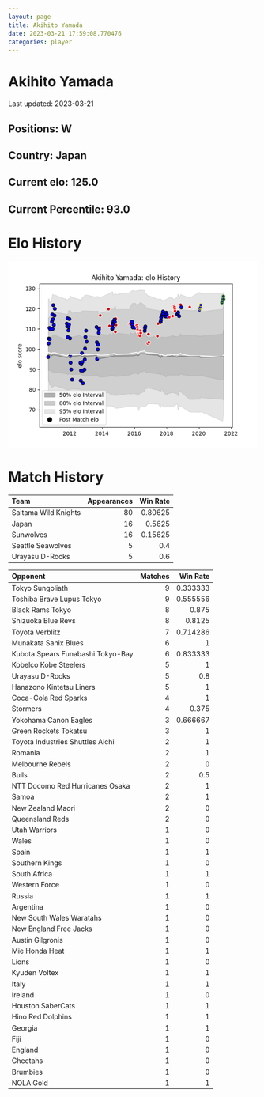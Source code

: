 ```yaml
---  
layout: page  
title: Akihito Yamada  
date: 2023-03-21 17:59:08.770476  
categories: player  
---
```

# Akihito Yamada


Last updated: 2023-03-21
## Positions: W

## Country: Japan

## Current elo: 125.0

## Current Percentile: 93.0

# Elo History


![elo history](history_AkihitoYamada.png)
# Match History


| Team                 |   Appearances |   Win Rate |
|:---------------------|--------------:|-----------:|
| Saitama Wild Knights |            80 |    0.80625 |
| Japan                |            16 |    0.5625  |
| Sunwolves            |            16 |    0.15625 |
| Seattle Seawolves    |             5 |    0.4     |
| Urayasu D-Rocks      |             5 |    0.6     |

| Opponent                          |   Matches |   Win Rate |
|:----------------------------------|----------:|-----------:|
| Tokyo Sungoliath                  |         9 |   0.333333 |
| Toshiba Brave Lupus Tokyo         |         9 |   0.555556 |
| Black Rams Tokyo                  |         8 |   0.875    |
| Shizuoka Blue Revs                |         8 |   0.8125   |
| Toyota Verblitz                   |         7 |   0.714286 |
| Munakata Sanix Blues              |         6 |   1        |
| Kubota Spears Funabashi Tokyo-Bay |         6 |   0.833333 |
| Kobelco Kobe Steelers             |         5 |   1        |
| Urayasu D-Rocks                   |         5 |   0.8      |
| Hanazono Kintetsu Liners          |         5 |   1        |
| Coca-Cola Red Sparks              |         4 |   1        |
| Stormers                          |         4 |   0.375    |
| Yokohama Canon Eagles             |         3 |   0.666667 |
| Green Rockets Tokatsu             |         3 |   1        |
| Toyota Industries Shuttles Aichi  |         2 |   1        |
| Romania                           |         2 |   1        |
| Melbourne Rebels                  |         2 |   0        |
| Bulls                             |         2 |   0.5      |
| NTT Docomo Red Hurricanes Osaka   |         2 |   1        |
| Samoa                             |         2 |   1        |
| New Zealand Maori                 |         2 |   0        |
| Queensland Reds                   |         2 |   0        |
| Utah Warriors                     |         1 |   0        |
| Wales                             |         1 |   0        |
| Spain                             |         1 |   1        |
| Southern Kings                    |         1 |   0        |
| South Africa                      |         1 |   1        |
| Western Force                     |         1 |   0        |
| Russia                            |         1 |   1        |
| Argentina                         |         1 |   0        |
| New South Wales Waratahs          |         1 |   0        |
| New England Free Jacks            |         1 |   0        |
| Austin Gilgronis                  |         1 |   0        |
| Mie Honda Heat                    |         1 |   1        |
| Lions                             |         1 |   0        |
| Kyuden Voltex                     |         1 |   1        |
| Italy                             |         1 |   1        |
| Ireland                           |         1 |   0        |
| Houston SaberCats                 |         1 |   1        |
| Hino Red Dolphins                 |         1 |   1        |
| Georgia                           |         1 |   1        |
| Fiji                              |         1 |   0        |
| England                           |         1 |   0        |
| Cheetahs                          |         1 |   0        |
| Brumbies                          |         1 |   0        |
| NOLA Gold                         |         1 |   1        |